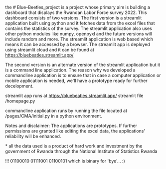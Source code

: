 the # Blue-Beetles_project is a project whose primary aim is building a dashboard that displays 
the Rwandan Labor Force survey 2022.
This dashboard consists of two versions.
The first version is a streamlit application built using python and it fetches data from the excel files that contains the statistics of the survey. The streamlit application also uses other python modules like numpy, openpyxl and the future versions will include random and more. The streamlit application is web based which means it can be accessed by a browser. The streamlit app is deployed using streamlit cloud and it can be found at https://bluebeatles.streamlit.app/

The second version is an alternate version of the streamlit application but it is a command line application. The reason why we developed a commandline application is to ensure that in case a computer application or mobile application is needed, we'll have a prototype ready for further decelopment.

streamlit app runs at https://bluebeatles.streamlit.app/ 
streamlit file /homepage.py

commandline application runs by running the file located at /pages/CMA/initial.py in a python environment.

Notes and disclaimer: The applications are prototypes. If further permissions are granted like editing the excel data, the applications' reliability will be enhanced.

\* all the data used is a product of hard work and investment by the government of Rwanda through the National Institute of Statistics Rwanda

!!! 01100010 01111001 01100101 which is binary for 'bye'... :)